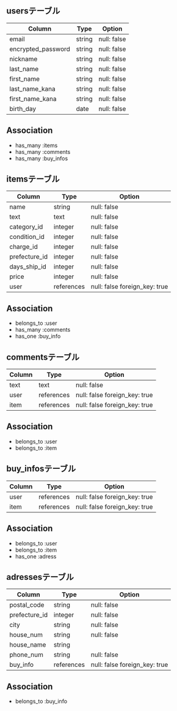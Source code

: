 ## usersテーブル

| Column             | Type   | Option      |
| ------------------ | ------ | ----------- |
| email              | string | null: false |
| encrypted_password | string | null: false |
| nickname           | string | null: false |
| last_name          | string | null: false |
| first_name         | string | null: false |
| last_name_kana     | string | null: false |
| first_name_kana    | string | null: false |
| birth_day          | date   | null: false |

## Association

- has_many :items
- has_many :comments
- has_many :buy_infos


## itemsテーブル

| Column         | Type       | Option                        |
| -------------- | ---------- | ----------------------------- |
| name           | string     | null: false                   |
| text           | text       | null: false                   |
| category_id    | integer    | null: false                   |
| condition_id   | integer    | null: false                   |
| charge_id      | integer    | null: false                   |
| prefecture_id  | integer    | null: false                   |
| days_ship_id   | integer    | null: false                   |
| price          | integer    | null: false                   |
| user           | references | null: false foreign_key: true |

## Association

- belongs_to :user
- has_many :comments
- has_one :buy_info

## commentsテーブル

| Column | Type       | Option                        |
| ------ | ---------- | ----------------------------- |
| text   | text       | null: false                   |
| user   | references | null: false foreign_key: true |
| item   | references | null: false foreign_key: true |

## Association

- belongs_to :user
- belongs_to :item

## buy_infosテーブル

| Column | Type       | Option                        |
| ------ | ---------- | ----------------------------- |
| user   | references | null: false foreign_key: true |
| item   | references | null: false foreign_key: true |

## Association

- belongs_to :user
- belongs_to :item
- has_one :adress

## adressesテーブル

| Column         | Type       | Option                        |
| -------------- | ---------- | ----------------------------- |
| postal_code    | string     | null: false                   |
| prefecture_id | integer    | null: false                   |
| city           | string     | null: false                   |
| house_num      | string     | null: false                   |
| house_name     | string     |                               |
| phone_num      | string     | null: false                   |
| buy_info       | references | null: false foreign_key: true |

## Association

- belongs_to :buy_info